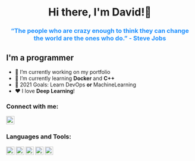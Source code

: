 
<h1 align="center">Hi there, I'm David!👋 </h1>
<h3 align="center" style="color:DodgerBlue;">“The people who are crazy enough to think they can change the world are the ones who do.” - Steve Jobs</h3>

## I'm a programmer

- 🔭 I’m currently working on my portfolio
- 🌱 I’m currently learning <b>Docker</b> and <b>C++</b>
- 🥅 2021 Goals: Learn DevOps <b>or</b> MachineLearning
- ❤️ I love <b>Deep Learning</b>!

### Connect with me:

<a href="https://www.linkedin.com/in/dawid-malarz/" target="blank"><img src="https://www.vectorlogo.zone/logos/linkedin/linkedin-icon.svg" alt="DawidMalarz" height="22" width="22" /></a>

### Languages and Tools:

<p align="left">
    <img src="https://www.vectorlogo.zone/logos/linux/linux-icon.svg" alt="linux" width="22" height="22"/>
    <img src="https://www.vectorlogo.zone/logos/python/python-icon.svg" alt="python" width="22" height="22"/>
    <img src="https://www.vectorlogo.zone/logos/git-scm/git-scm-icon.svg" alt="git" width="22" height="22"/>
    <img src="https://www.vectorlogo.zone/logos/docker/docker-icon.svg" alt="docker" width="22" height="22"/>
    <img src="https://www.vectorlogo.zone/logos/mysql/mysql-icon.svg" alt="mysql" width="22" height="22"/>
    
</p>
